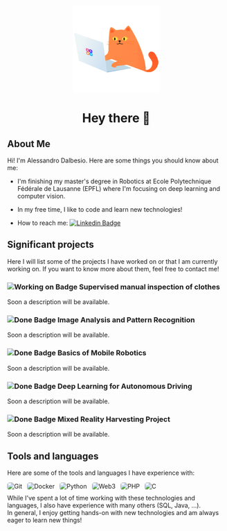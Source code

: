 <div id="header" align="center">
  <img src="./images/coding-cat.gif" alt="Coding Cat" width="200px" height="200px">
</div>
<div align="center">

# Hey there 👋

</div>

## About Me
Hi! I'm Alessandro Dalbesio. Here are some things you should know about me:
- I'm finishing my master's degree in Robotics at Ecole Polytechnique Fédérale de Lausanne (EPFL) where I'm focusing on deep learning and computer vision.

- In my free time, I like to code and learn new technologies!

- How to reach me: [![Linkedin Badge](https://img.shields.io/badge/-Alessandro&nbsp;Dalbesio-blue?style=flat&logo=Linkedin&logoColor=white)](https://www.linkedin.com/in/alessandro-dalbesio/)

## Significant projects
Here I will list some of the projects I have worked on or that I am currently working on. If you want to know more about them, feel free to contact me!

### ![Working on Badge](https://img.shields.io/badge/-Working%20on-yellow?style=flat&logo=hourglass&logoColor=white) Supervised manual inspection of clothes 
Soon a description will be available.

### ![Done Badge](https://img.shields.io/badge/-Completed-blue?style=flat&logo=check&logoColor=white) Image Analysis and Pattern Recognition
Soon a description will be available.

### ![Done Badge](https://img.shields.io/badge/-Completed-blue?style=flat&logo=check&logoColor=white) Basics of Mobile Robotics
Soon a description will be available.

### ![Done Badge](https://img.shields.io/badge/-Completed-blue?style=flat&logo=check&logoColor=white) Deep Learning for Autonomous Driving
Soon a description will be available.

### ![Done Badge](https://img.shields.io/badge/-Completed-blue?style=flat&logo=check&logoColor=white) Mixed Reality Harvesting Project
Soon a description will be available.

## Tools and languages
Here are some of the tools and languages I have experience with:
<div style="margin-top:10px; margin-bottom:10px;">
    <img src="https://img.shields.io/badge/-Git-F05032?logo=git&logoColor=white&style=for-the-badge" alt="Git" height="30" style="border-radius:5px"/> &nbsp;
    <img src="https://img.shields.io/badge/-Docker-2496ED?logo=docker&logoColor=white&style=for-the-badge" alt="Docker" height="30" style="border-radius:5px"/> &nbsp;
    <img src="https://img.shields.io/badge/-Python-3776AB?logo=python&logoColor=white&style=for-the-badge" alt="Python" height="30" style="border-radius:5px"/> &nbsp;
    <img src="https://img.shields.io/badge/-Web3-F0DB4F?logo=javascript&logoColor=black&style=for-the-badge" alt="Web3" height="30" style="border-radius:5px"/> &nbsp;
    <img src="https://img.shields.io/badge/-PHP-777BB4?logo=php&logoColor=white&style=for-the-badge" alt="PHP" height="30" style="border-radius:5px"/> &nbsp;
    <img src="https://img.shields.io/badge/-C-A8B9CC?logo=c&logoColor=white&style=for-the-badge" alt="C" height="30" style="border-radius:5px"/>
</div>
While I've spent a lot of time working with these technologies and languages, I also have experience with many others (SQL, Java, ...). <br>
In general, I enjoy getting hands-on with new technologies and am always eager to learn new things!
